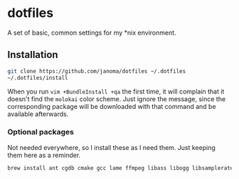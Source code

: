 # dotfiles
A set of basic, common settings for my \*nix environment.


## Installation

```sh
git clone https://github.com/janoma/dotfiles ~/.dotfiles
~/.dotfiles/install
```

When you run `vim +BundleInstall +qa` the first time, it will complain that it
doesn't find the `molokai` color scheme. Just ignore the message, since the
corresponding package will be downloaded with that command and be available
afterwards.

### Optional packages
Not needed everywhere, so I install these as I need them. Just keeping them here
as a reminder.

```sh
brew install ant cgdb cmake gcc lame ffmpeg libass libogg libsamplerate libvorbis libvpx maven node nvm openssl watch x264 x265 yarn
```

